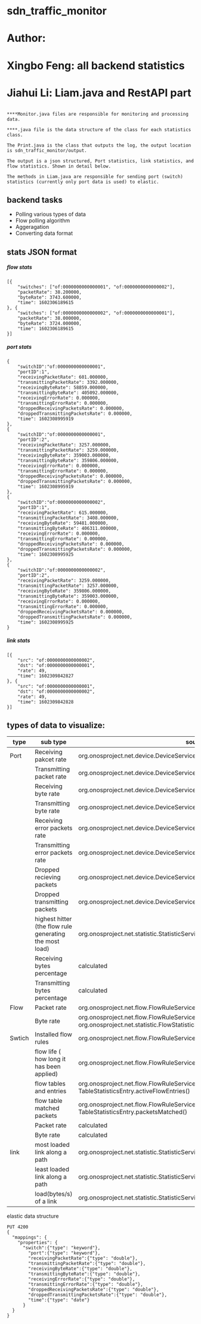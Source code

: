# sdn_traffic_monitor
# Author:
# Xingbo Feng: all backend statistics
# Jiahui Li: Liam.java and RestAPI part
```

****Monitor.java files are responsible for monitoring and processing data.

****.java file is the data structure of the class for each statistics class.

The Print.java is the class that outputs the log, the output location is sdn_traffic_monitor/output.

The output is a json structured, Port statistics, link statistics, and flow statistics. Shown in detail below.

The methods in Liam.java are responsible for sending port (switch) statistics (currently only port data is used) to elastic.
```

## backend tasks
* Polling various types of data
* Flow polling algorithm
* Aggeragation
* Converting data format

## stats JSON format


##### flow stats
```
[{
	"switches": ["of:0000000000000001", "of:0000000000000002"],
	"packetRate": 38.200000,
	"byteRate": 3743.600000,
	"time": 1602306189615
}, {
	"switches": ["of:0000000000000002", "of:0000000000000001"],
	"packetRate": 38.000000,
	"byteRate": 3724.000000,
	"time": 1602306189615
}]
```
##### port stats
```
{
	"switchID":"of:0000000000000001",
	"portID":1",
	"receivingPacketRate": 601.000000,
	"transmittingPacketRate": 3392.000000,
	"receivingByteRate": 58859.000000,
	"transmittingByteRate": 405092.000000,
	"receivingErrorRate": 0.000000,
	"transmittingErrorRate": 0.000000,
	"droppedReceivingPacketsRate": 0.000000,
	"droppedTransmittingPacketsRate": 0.000000,
	"time": 1602308995919
},
{
	"switchID":"of:0000000000000001",
	"portID":2",
	"receivingPacketRate": 3257.000000,
	"transmittingPacketRate": 3259.000000,
	"receivingByteRate": 359003.000000,
	"transmittingByteRate": 359806.000000,
	"receivingErrorRate": 0.000000,
	"transmittingErrorRate": 0.000000,
	"droppedReceivingPacketsRate": 0.000000,
	"droppedTransmittingPacketsRate": 0.000000,
	"time": 1602308995919
},
{
	"switchID":"of:0000000000000002",
	"portID":1",
	"receivingPacketRate": 615.000000,
	"transmittingPacketRate": 3408.000000,
	"receivingByteRate": 59481.000000,
	"transmittingByteRate": 406311.000000,
	"receivingErrorRate": 0.000000,
	"transmittingErrorRate": 0.000000,
	"droppedReceivingPacketsRate": 0.000000,
	"droppedTransmittingPacketsRate": 0.000000,
	"time": 1602308995925
},
{
	"switchID":"of:0000000000000002",
	"portID":2",
	"receivingPacketRate": 3259.000000,
	"transmittingPacketRate": 3257.000000,
	"receivingByteRate": 359806.000000,
	"transmittingByteRate": 359003.000000,
	"receivingErrorRate": 0.000000,
	"transmittingErrorRate": 0.000000,
	"droppedReceivingPacketsRate": 0.000000,
	"droppedTransmittingPacketsRate": 0.000000,
	"time": 1602308995925
}    
```
##### link stats
```
[{
	"src": "of:0000000000000002",
	"dst": "of:0000000000000001",
	"rate": 49,
	"time": 1602309842827
}, {
	"src": "of:0000000000000001",
	"dst": "of:0000000000000002",
	"rate": 49,
	"time": 1602309842828
}]
```

## types of data to visualize:
| type |  sub type                |  source |
| ---- | ------------------------ | ------------------------------------------------------------ |
| Port | Receiving pakcet rate    |org.onosproject.net.device.DeviceService.getStatisticsForPort.packetsReceived()  |
|      | Transmitting packet rate |  org.onosproject.net.device.DeviceService.getStatisticsForPort.packetsSent()  |
|      | Receiving byte rate |   org.onosproject.net.device.DeviceService.getStatisticsForPort.bytesReceived()   |
|      | Transmitting byte rate  |  org.onosproject.net.device.DeviceService.getStatisticsForPort.bytesSent()   |
|      | Receiving error packets rate  |  org.onosproject.net.device.DeviceService.getStatisticsForPort.packetsRxErrors()   |
|      | Transmitting error packets rate  | org.onosproject.net.device.DeviceService.getStatisticsForPort.packetsTxErrors() |
|      | Dropped recieving packets | org.onosproject.net.device.DeviceService.getStatisticsForPort.packetsRxDropped() |
|      | Dropped transmitting packets | org.onosproject.net.device.DeviceService.getStatisticsForPort.packetsTxDropped() |
|      | highest hitter (the flow rule generating the most load) | org.onosproject.net.statistic.StatisticService.highestHitter() |
|      | Receiving bytes percentage |  calculated  |
|      | Transmitting bytes percentage | calculated |
| Flow | Packet rate | org.onosproject.net.flow.FlowRuleService.getFlowEntries(), FlowEntry.packets()|
|      | Byte rate | org.onosproject.net.flow.FlowRuleService.getFlowEntries(), FlowEntry.packets(), org.onosproject.net.statistic.FlowStatisticService.loadAllByType() |
|Swtich| Installed flow rules | org.onosproject.net.flow.FlowRuleService.getFlowEntries() | 
|      | flow life ( how long it has been applied) | org.onosproject.net.flow.FlowRuleService.getFlowEntries(), FlowEntry.life() |
|      | flow tables and entries    |org.onosproject.net.flow.FlowRuleService.getFlowTableStatistics(), TableStatisticsEntry.activeFlowEntries()|
|      | flow table matched packets |org.onosproject.net.flow.FlowRuleService.getFlowTableStatistics(), TableStatisticsEntry.packetsMatched() |
|      | Packet rate |calculated |
|      | Byte rate   |calculated |
| link | most loaded link along a path | org.onosproject.net.statistic.StatisticService.max() |
|      | least loaded link along a path | org.onosproject.net.statistic.StatisticService.min() |
|      | load(bytes/s) of a link | org.onosproject.net.statistic.StatisticService.load() |

elastic data structure
```
PUT 4200
{
  "mappings": {
    "properties": {
      "switch":{"type": "keyword"}, 
    	"port":{"type": "keyword"},
    	"receivingPacketRate":{"type": "double"},
    	"transmittingPacketRate":{"type": "double"},
    	"receivingByteRate":{"type": "double"},
    	"transmittingByteRate":{"type": "double"},
    	"receivingErrorRate":{"type": "double"},
    	"transmittingErrorRate":{"type": "double"},
    	"droppedReceivingPacketsRate":{"type": "double"},
    	"droppedTransmittingPacketsRate":{"type": "double"},
    	"time":{"type": "date"}
      }
  }
}
```
